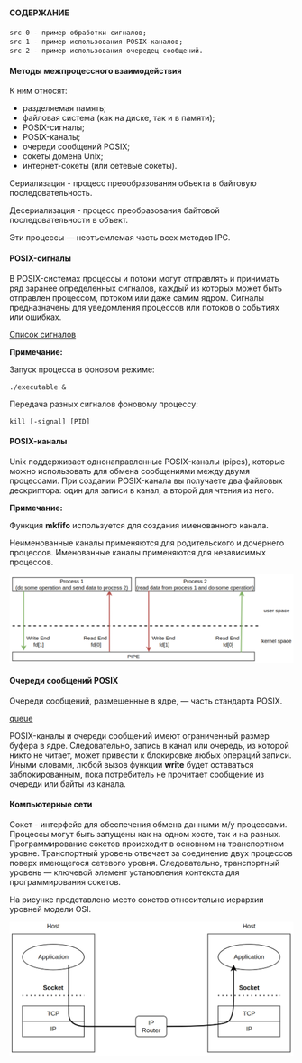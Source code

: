 #### СОДЕРЖАНИЕ

```
src-0 - пример обработки сигналов;
src-1 - пример использования POSIX-каналов;
src-2 - пример использования очередец сообщений.
```

#### Методы межпроцессного взаимодействия

К ним относят:
- разделяемая память;
- файловая система (как на диске, так и в памяти);
- POSIX-сигналы;
- POSIX-каналы;
- очереди сообщений POSIX;
- сокеты домена Unix;
- интернет-сокеты (или сетевые сокеты).

Сериализация - процесс преообразования объекта в байтовую последовательность.

Десериализация - процесс преобразования байтовой последовательности в объект.

Эти процессы — неотъемлемая часть всех методов IPC.

#### POSIX-сигналы

В POSIX-системах процессы и потоки могут отправлять и принимать ряд заранее определенных сигналов, 
каждый из которых может быть отправлен процессом, потоком или даже самим ядром. Cигналы предназначены для 
уведомления процессов или потоков о событиях или ошибках.

[Список сигналов](http://www.man7.org/linux/man-pages/man7/signal.7.html)

**Примечание:**

Запуск процесса в фоновом режиме:

```
./executable &
```

Передача разных сигналов фоновому процессу:

```
kill [-signal] [PID]
```

#### POSIX-каналы

Unix поддерживает однонаправленные POSIX-каналы (pipes), которые можно использовать для обмена сообщениями между двумя процессами.
При создании POSIX-канала вы получаете два файловых дескриптора: один для записи в канал, а второй для чтения из него.

**Примечание:**

Функция **mkfifo** используется для создания именованного канала.

Неименованные каналы применяются для родительского и дочернего процессов.
Именованные каналы применяются для независимых процессов.

![pipe](https://github.com/GIYura/c-tutorial/blob/main/extreme-c/chapter-19/pipe.png)

#### Очереди сообщений POSIX

Очереди сообщений, размещенные в ядре, — часть стандарта POSIX.

[queue](https://users.pja.edu.pl/~jms/qnx/help/watcom/clibref/mq_overview.html)

POSIX-каналы и очереди сообщений имеют ограниченный размер буфера в ядре. Следовательно, запись в канал или очередь, из которой никто
не читает, может привести к блокировке любых операций записи. Иными словами, любой вызов функции **write** будет оставаться заблокированным, 
пока потребитель не прочитает сообщение из очереди или байты из канала.

#### Компьютерные сети

Сокет - интерфейс для обеспечения обмена данными м/у процессами. Процессы могут быть запущены как на одном хосте, так и на разных.
Программирование сокетов происходит в основном на транспортном уровне. Транспортный уровень отвечает за соединение двух
процессов поверх имеющегося сетевого уровня. Следовательно, транспортный уровень — ключевой элемент установления контекста для 
программирования сокетов.

На рисунке представлено место сокетов относительно иерархии уровней модели OSI.

![socket](https://github.com/GIYura/c-tutorial/blob/main/extreme-c/chapter-19/socket.png)

